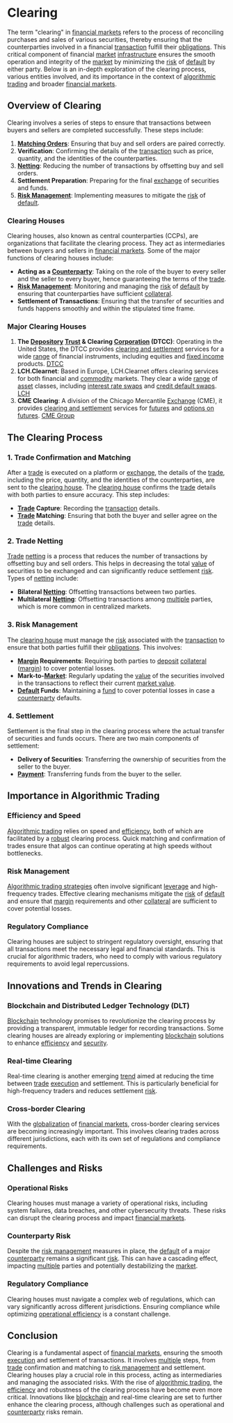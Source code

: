 # Clearing

The term "clearing" in [financial markets](../f/financial_market.md) refers to the process of reconciling purchases and sales of various securities, thereby ensuring that the counterparties involved in a financial [transaction](../t/transaction.md) fulfill their [obligations](../o/obligation.md). This critical component of financial [market](../m/market.md) [infrastructure](../i/infrastructure.md) ensures the smooth operation and integrity of the [market](../m/market.md) by minimizing the [risk](../r/risk.md) of [default](../d/default.md) by either party. Below is an in-depth exploration of the clearing process, various entities involved, and its importance in the context of [algorithmic trading](../a/accountability.md) and broader [financial markets](../f/financial_market.md).

## Overview of Clearing

Clearing involves a series of steps to ensure that transactions between buyers and sellers are completed successfully. These steps include:

1. **[Matching Orders](../m/matching_orders.md)**: Ensuring that buy and sell orders are paired correctly.
2. **Verification**: Confirming the details of the [transaction](../t/transaction.md) such as price, quantity, and the identities of the counterparties.
3. **[Netting](../n/netting.md)**: Reducing the number of transactions by offsetting buy and sell orders.
4. **Settlement Preparation**: Preparing for the final [exchange](../e/exchange.md) of securities and funds.
5. **[Risk Management](../r/risk_management.md)**: Implementing measures to mitigate the [risk](../r/risk.md) of [default](../d/default.md).

### Clearing Houses

Clearing houses, also known as central counterparties (CCPs), are organizations that facilitate the clearing process. They act as intermediaries between buyers and sellers in [financial markets](../f/financial_market.md). Some of the major functions of clearing houses include:

- **Acting as a [Counterparty](../c/counterparty.md)**: Taking on the role of the buyer to every seller and the seller to every buyer, hence guaranteeing the terms of the [trade](../t/trade.md).
- **[Risk Management](../r/risk_management.md)**: Monitoring and managing the [risk](../r/risk.md) of [default](../d/default.md) by ensuring that counterparties have sufficient [collateral](../c/collateral.md).
- **Settlement of Transactions**: Ensuring that the transfer of securities and funds happens smoothly and within the stipulated time frame.

### Major Clearing Houses

1. **The [Depository](../d/depository.md) [Trust](../t/trust.md) & Clearing [Corporation](../c/corporation.md) (DTCC)**: Operating in the United States, the DTCC provides [clearing and settlement](../c/clearing_and_settlement.md) services for a wide [range](../r/range.md) of financial instruments, including equities and [fixed income](../f/fixed_income.md) products. [DTCC](http://www.dtcc.com/)
2. **LCH.Clearnet**: Based in Europe, LCH.Clearnet offers clearing services for both financial and [commodity](../c/commodity.md) markets. They clear a wide [range](../r/range.md) of [asset](../a/asset.md) classes, including [interest rate swaps](../i/interest_rate_swaps.md) and [credit default swaps](../c/credit_default_swaps.md). [LCH](https://www.lch.com/)
3. **CME Clearing**: A division of the Chicago Mercantile [Exchange](../e/exchange.md) (CME), it provides [clearing and settlement](../c/clearing_and_settlement.md) services for [futures](../f/futures.md) and [options on futures](../o/options_on_futures.md). [CME Group](https://www.cmegroup.com/clearing.html)

## The Clearing Process

### 1. Trade Confirmation and Matching

After a [trade](../t/trade.md) is executed on a platform or [exchange](../e/exchange.md), the details of the [trade](../t/trade.md), including the price, quantity, and the identities of the counterparties, are sent to the [clearing house](../c/clearing_house.md). The [clearing house](../c/clearing_house.md) confirms the [trade](../t/trade.md) details with both parties to ensure accuracy. This step includes:

- **[Trade](../t/trade.md) Capture**: Recording the [transaction](../t/transaction.md) details.
- **[Trade](../t/trade.md) Matching**: Ensuring that both the buyer and seller agree on the [trade](../t/trade.md) details.

### 2. Trade Netting

[Trade](../t/trade.md) [netting](../n/netting.md) is a process that reduces the number of transactions by offsetting buy and sell orders. This helps in decreasing the total [value](../v/value.md) of securities to be exchanged and can significantly reduce settlement [risk](../r/risk.md). Types of [netting](../n/netting.md) include:

- **Bilateral [Netting](../n/netting.md)**: Offsetting transactions between two parties.
- **Multilateral [Netting](../n/netting.md)**: Offsetting transactions among [multiple](../m/multiple.md) parties, which is more common in centralized markets.

### 3. Risk Management

The [clearing house](../c/clearing_house.md) must manage the [risk](../r/risk.md) associated with the [transaction](../t/transaction.md) to ensure that both parties fulfill their [obligations](../o/obligation.md). This involves:

- **[Margin](../m/margin.md) Requirements**: Requiring both parties to [deposit](../d/deposit.md) [collateral](../c/collateral.md) ([margin](../m/margin.md)) to cover potential losses.
- **Mark-to-[Market](../m/market.md)**: Regularly updating the [value](../v/value.md) of the securities involved in the transactions to reflect their current [market value](../m/market_value.md).
- **[Default](../d/default.md) Funds**: Maintaining a [fund](../f/fund.md) to cover potential losses in case a [counterparty](../c/counterparty.md) defaults.

### 4. Settlement

Settlement is the final step in the clearing process where the actual transfer of securities and funds occurs. There are two main components of settlement:

- **Delivery of Securities**: Transferring the ownership of securities from the seller to the buyer.
- **[Payment](../p/payment.md)**: Transferring funds from the buyer to the seller.

## Importance in Algorithmic Trading

### Efficiency and Speed

[Algorithmic trading](../a/accountability.md) relies on speed and [efficiency](../e/efficiency.md), both of which are facilitated by a [robust](../r/robust.md) clearing process. Quick matching and confirmation of trades ensure that algos can continue operating at high speeds without bottlenecks.

### Risk Management

[Algorithmic trading strategies](../a/algorithmic_trading_strategies.md) often involve significant [leverage](../l/leverage.md) and high-frequency trades. Effective clearing mechanisms mitigate the [risk](../r/risk.md) of [default](../d/default.md) and ensure that [margin](../m/margin.md) requirements and other [collateral](../c/collateral.md) are sufficient to cover potential losses.

### Regulatory Compliance

Clearing houses are subject to stringent regulatory oversight, ensuring that all transactions meet the necessary legal and financial standards. This is crucial for algorithmic traders, who need to comply with various regulatory requirements to avoid legal repercussions.

## Innovations and Trends in Clearing

### Blockchain and Distributed Ledger Technology (DLT)

[Blockchain](../b/blockchain_in_trading.md) technology promises to revolutionize the clearing process by providing a transparent, immutable ledger for recording transactions. Some clearing houses are already exploring or implementing [blockchain](../b/blockchain_in_trading.md) solutions to enhance [efficiency](../e/efficiency.md) and [security](../s/security.md).

### Real-time Clearing

Real-time clearing is another emerging [trend](../t/trend.md) aimed at reducing the time between [trade](../t/trade.md) [execution](../e/execution.md) and settlement. This is particularly beneficial for high-frequency traders and reduces settlement [risk](../r/risk.md).

### Cross-border Clearing

With the [globalization](../g/globalization.md) of [financial markets](../f/financial_market.md), cross-border clearing services are becoming increasingly important. This involves clearing trades across different jurisdictions, each with its own set of regulations and compliance requirements.

## Challenges and Risks

### Operational Risks

Clearing houses must manage a variety of operational risks, including system failures, data breaches, and other cybersecurity threats. These risks can disrupt the clearing process and impact [financial markets](../f/financial_market.md).

### Counterparty Risk

Despite the [risk management](../r/risk_management.md) measures in place, the [default](../d/default.md) of a major [counterparty](../c/counterparty.md) remains a significant [risk](../r/risk.md). This can have a cascading effect, impacting [multiple](../m/multiple.md) parties and potentially destabilizing the [market](../m/market.md).

### Regulatory Compliance

Clearing houses must navigate a complex web of regulations, which can vary significantly across different jurisdictions. Ensuring compliance while optimizing [operational efficiency](../o/operational_efficiency_in_trading.md) is a constant challenge.

## Conclusion

Clearing is a fundamental aspect of [financial markets](../f/financial_market.md), ensuring the smooth [execution](../e/execution.md) and settlement of transactions. It involves [multiple](../m/multiple.md) steps, from [trade](../t/trade.md) confirmation and matching to [risk management](../r/risk_management.md) and settlement. Clearing houses play a crucial role in this process, acting as intermediaries and managing the associated risks. With the rise of [algorithmic trading](../a/accountability.md), the [efficiency](../e/efficiency.md) and robustness of the clearing process have become even more critical. Innovations like [blockchain](../b/blockchain_in_trading.md) and real-time clearing are set to further enhance the clearing process, although challenges such as operational and [counterparty](../c/counterparty.md) risks remain.